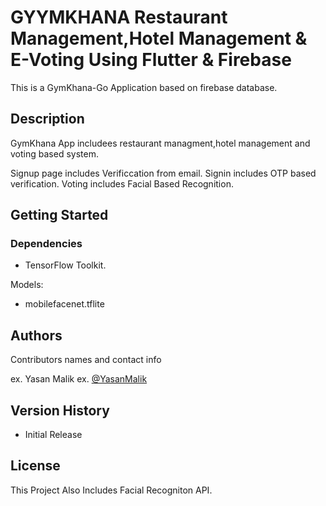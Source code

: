 # GYYMKHANA Restaurant Management,Hotel Management & E-Voting Using Flutter & Firebase

This is a GymKhana-Go Application based on firebase database.

## Description
GymKhana App includees restaurant managment,hotel management and voting based system. 

Signup page includes Verificcation from email.
Signin includes OTP based verification.
Voting includes Facial Based Recognition.


## Getting Started

### Dependencies

* TensorFlow Toolkit.


 Models:
*   mobilefacenet.tflite







## Authors

Contributors names and contact info

ex. Yasan Malik
ex. [@YasanMalik]([https://twitter.com/dompizzie](https://www.linkedin.com/in/yasan-malik-7ba1aa247/?originalSubdomain=pk))

## Version History
* Initial Release

## License

This Project Also Includes Facial Recogniton API.
